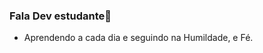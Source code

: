 ### Fala Dev estudante👋

* Aprendendo a cada dia e seguindo na Humildade, e Fé.

<!--
**Mizael2019/Mizael2019** is a ✨ _special_ ✨ repository because its `README.md` (this file) appears on your GitHub profile.
